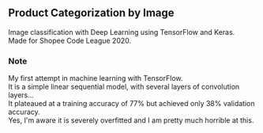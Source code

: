 ## Product Categorization by Image

Image classification with Deep Learning using TensorFlow and Keras.  
Made for Shopee Code League 2020.


### Note
My first attempt in machine learning with TensorFlow.  
It is a simple linear sequential model, with several layers of convolution layers...  
It plateaued at a training accuracy of 77% but achieved only 38% validation accuracy.  
Yes, I'm aware it is severely overfitted and I am pretty much horrible at this.
